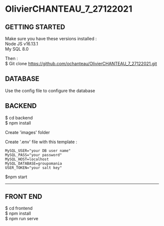 # OlivierCHANTEAU_7_27122021

## GETTING STARTED 

Make sure you have these versions installed :  
Node JS v16.13.1  
My SQL 8.0  

Then :  
$ Git clone https://github.com/ochanteau/OlivierCHANTEAU_7_27122021.git

## DATABASE
Use the config file to configure the database  

## BACKEND  
$ cd backend    
$ npm install  

Create 'images' folder

Create '.env' file with this template :  
```
MySQL_USER="your DB user name"  
MySQL_PASS="your password"
MySQL_HOST=localhost  
MySQL_DATABASE=groupomania  
USER_TOKEN="your salt key"  
```
$npm start
  
----
## FRONT END 

$ cd frontend    
$ npm install    
$ npm run serve  

